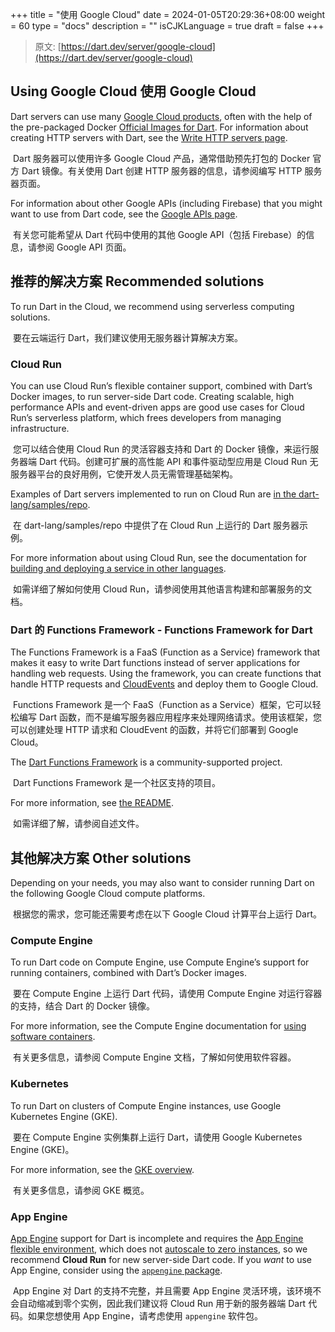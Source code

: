 +++
title = "使用 Google Cloud"
date = 2024-01-05T20:29:36+08:00
weight = 60
type = "docs"
description = ""
isCJKLanguage = true
draft = false
+++

> 原文: [https://dart.dev/server/google-cloud](https://dart.dev/server/google-cloud)

## Using Google Cloud 使用 Google Cloud

Dart servers can use many [Google Cloud products](https://cloud.google.com/products), often with the help of the pre-packaged Docker [Official Images for Dart](https://hub.docker.com/_/dart). For information about creating HTTP servers with Dart, see the [Write HTTP servers page](https://dart.dev/tutorials/server/httpserver).

​	Dart 服务器可以使用许多 Google Cloud 产品，通常借助预先打包的 Docker 官方 Dart 镜像。有关使用 Dart 创建 HTTP 服务器的信息，请参阅编写 HTTP 服务器页面。

For information about other Google APIs (including Firebase) that you might want to use from Dart code, see the [Google APIs page](https://dart.dev/guides/google-apis).

​	有关您可能希望从 Dart 代码中使用的其他 Google API（包括 Firebase）的信息，请参阅 Google API 页面。

## 推荐的解决方案 Recommended solutions 

To run Dart in the Cloud, we recommend using serverless computing solutions.

​	要在云端运行 Dart，我们建议使用无服务器计算解决方案。

### Cloud Run

You can use Cloud Run’s flexible container support, combined with Dart’s Docker images, to run server-side Dart code. Creating scalable, high performance APIs and event-driven apps are good use cases for Cloud Run’s serverless platform, which frees developers from managing infrastructure.

​	您可以结合使用 Cloud Run 的灵活容器支持和 Dart 的 Docker 镜像，来运行服务器端 Dart 代码。创建可扩展的高性能 API 和事件驱动型应用是 Cloud Run 无服务器平台的良好用例，它使开发人员无需管理基础架构。

Examples of Dart servers implemented to run on Cloud Run are [in the dart-lang/samples/repo](https://github.com/dart-lang/samples/tree/main/server).

​	在 dart-lang/samples/repo 中提供了在 Cloud Run 上运行的 Dart 服务器示例。

For more information about using Cloud Run, see the documentation for [building and deploying a service in other languages](https://cloud.google.com/run/docs/quickstarts/build-and-deploy/other).

​	如需详细了解如何使用 Cloud Run，请参阅使用其他语言构建和部署服务的文档。

### Dart 的 Functions Framework - Functions Framework for Dart 

The Functions Framework is a FaaS (Function as a Service) framework that makes it easy to write Dart functions instead of server applications for handling web requests. Using the framework, you can create functions that handle HTTP requests and [CloudEvents](https://cloudevents.io/) and deploy them to Google Cloud.

​	Functions Framework 是一个 FaaS（Function as a Service）框架，它可以轻松编写 Dart 函数，而不是编写服务器应用程序来处理网络请求。使用该框架，您可以创建处理 HTTP 请求和 CloudEvent 的函数，并将它们部署到 Google Cloud。

The [Dart Functions Framework](https://pub.dev/packages/functions_framework) is a community-supported project.

​	Dart Functions Framework 是一个社区支持的项目。

For more information, see [the README](https://github.com/GoogleCloudPlatform/functions-framework-dart/blob/main/docs/README.md).

​	如需详细了解，请参阅自述文件。

## 其他解决方案 Other solutions 

Depending on your needs, you may also want to consider running Dart on the following Google Cloud compute platforms.

​	根据您的需求，您可能还需要考虑在以下 Google Cloud 计算平台上运行 Dart。

### Compute Engine

To run Dart code on Compute Engine, use Compute Engine’s support for running containers, combined with Dart’s Docker images.

​	要在 Compute Engine 上运行 Dart 代码，请使用 Compute Engine 对运行容器的支持，结合 Dart 的 Docker 镜像。

For more information, see the Compute Engine documentation for [using software containers](https://cloud.google.com/compute/docs/containers).

​	有关更多信息，请参阅 Compute Engine 文档，了解如何使用软件容器。

### Kubernetes

To run Dart on clusters of Compute Engine instances, use Google Kubernetes Engine (GKE).

​	要在 Compute Engine 实例集群上运行 Dart，请使用 Google Kubernetes Engine (GKE)。

For more information, see the [GKE overview](https://cloud.google.com/kubernetes-engine/docs/concepts/kubernetes-engine-overview).

​	有关更多信息，请参阅 GKE 概览。

### App Engine

[App Engine](https://cloud.google.com/appengine) support for Dart is incomplete and requires the [App Engine flexible environment](https://cloud.google.com/appengine/docs/flexible), which does not [autoscale to zero instances](https://cloud.google.com/run/docs/about-instance-autoscaling), so we recommend **Cloud Run** for new server-side Dart code. If you *want* to use App Engine, consider using the [`appengine` package](https://pub.dev/packages/appengine).

​	App Engine 对 Dart 的支持不完整，并且需要 App Engine 灵活环境，该环境不会自动缩减到零个实例，因此我们建议将 Cloud Run 用于新的服务器端 Dart 代码。如果您想使用 App Engine，请考虑使用 `appengine` 软件包。
